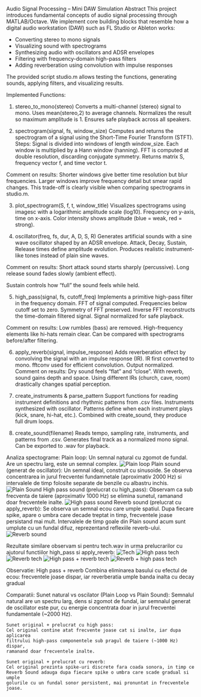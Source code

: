 Audio Signal Processing – Mini DAW Simulation
Abstract
This project introduces fundamental concepts of audio signal processing through MATLAB/Octave.
We implement core building blocks that resemble how a digital audio workstation (DAW) such as FL Studio or Ableton works:
- Converting stereo to mono signals
- Visualizing sound with spectrograms
- Synthesizing audio with oscillators and ADSR envelopes
- Filtering with frequency-domain high-pass filters
- Adding reverberation using convolution with impulse responses

The provided script studio.m allows testing the functions, generating sounds, applying filters, and visualizing results.

Implemented Functions:
1. stereo_to_mono(stereo)
Converts a multi-channel (stereo) signal to mono.
Uses mean(stereo,2) to average channels.
Normalizes the result so maximum amplitude is 1.
Ensures safe playback across all speakers.

2. spectrogram(signal, fs, window_size)
Computes and returns the spectrogram of a signal using the Short-Time Fourier Transform (STFT).
Steps:
Signal is divided into windows of length window_size.
Each window is multiplied by a Hann window (hanning).
FFT is computed at double resolution, discarding conjugate symmetry.
Returns matrix S, frequency vector f, and time vector t.

Comment on results:
Shorter windows give better time resolution but blur frequencies.
Larger windows improve frequency detail but smear rapid changes.
This trade-off is clearly visible when comparing spectrograms in studio.m.

3. plot_spectrogram(S, f, t, window_title)
Visualizes spectrograms using imagesc with a logarithmic amplitude scale (log10).
Frequency on y-axis, time on x-axis.
Color intensity shows amplitude (blue = weak, red = strong).

4. oscillator(freq, fs, dur, A, D, S, R)
Generates artificial sounds with a sine wave oscillator shaped by an ADSR envelope.
Attack, Decay, Sustain, Release times define amplitude evolution.
Produces realistic instrument-like tones instead of plain sine waves.

Comment on results:
Short attack sound starts sharply (percussive).
Long release sound fades slowly (ambient effect).

Sustain controls how “full” the sound feels while held.

5. high_pass(signal, fs, cutoff_freq)
Implements a primitive high-pass filter in the frequency domain.
FFT of signal computed.
Frequencies below cutoff set to zero.
Symmetry of FFT preserved.
Inverse FFT reconstructs the time-domain filtered signal.
Signal normalized for safe playback.

Comment on results:
Low rumbles (bass) are removed.
High-frequency elements like hi-hats remain clear.
Can be compared with spectrograms before/after filtering.

6. apply_reverb(signal, impulse_response)
Adds reverberation effect by convolving the signal with an impulse response (IR).
IR first converted to mono.
fftconv used for efficient convolution.
Output normalized.
Comment on results:
Dry sound feels “flat” and “close”.
With reverb, sound gains depth and space.
Using different IRs (church, cave, room) drastically changes spatial perception.

7. create_instruments & parse_pattern
Support functions for reading instrument definitions and rhythmic patterns from .csv files.
Instruments synthesized with oscillator.
Patterns define when each instrument plays (kick, snare, hi-hat, etc.).
Combined with create_sound, they produce full drum loops.

8. create_sound(filename)
Reads tempo, sampling rate, instruments, and patterns from .csv.
Generates final track as a normalized mono signal.
Can be exported to .wav for playback.

Analiza spectograme:
Plain loop: 
    Un semnal natural cu zgomot de fundal. Are un spectru larg, este un semnal 
    complex.
    ![Plain loop](images/Plain_loop.png)
Plain sound (generat de oscillator): 
    Un semnal ideal, construit cu sinusoide. Se observa concentrarea in jurul
    frecventei fundamnetale (aproximativ 2000 Hz) si intervalele de timp 
    folosite separate de benzile cu albastru inchis.
    ![Plain Sound](images/Plain_sound.png)
High pass sound (prelucrat cu high_pass):
    Observam ca sub frecventa de taiere (aproximativ 1000 Hz) se elimina sunetul,
    ramanand doar frecventele inalte.
    ![High pass sound](images/High_pass_sound.png)
Reverb sound (prelucrat cu apply_reverb):
    Se observa un semnal ecou care umple spatiul. Dupa fiecare spike, apare o 
    umbra care decade treptat in timp, frecventele joase persistand mai mult.
    Intervalele de timp goale din Plain sound acum sunt umplute cu un fundal
    difuz, reprezentand reflexiile reverb-ului.
    ![Reverb sound](images/Reverb_sound.png)

Rezultate similare observam si pentru tech.wav in urma prelucrarilor cu ajutorul
functiilor high_pass si apply_reverb:
    ![Tech](images/Tech.png)
    ![High pass tech](images/High_pass_tech.png)
    ![Reverb tech](images/Reverb_tech.png)
    ![High pass + reverb tech](images/High_pass_reverb_tech1.png)
    ![Reverb + high pass tech](images/Reverb_high_pass_tech2.png)

Observatie: High pass + reverb 
    Combina eliminarea basului cu efectul de ecou: frecventele joase dispar,
    iar reverberatia umple banda inalta cu decay gradual

Comparatii:
    Sunet natural vs oscilator (Plain Loop vs Plain Sound):
    Semnalul natural are un spectru larg, dens si zgomot de fundal, iar semnalul
    generat de oscillator este pur, cu energie concentrata doar in jurul
    frecventei fundamentale (~2000 Hz).
    
    Sunet original + prelucrat cu high pass: 
    Cel original contine atat frecvente joase cat si inalte, iar dupa aplicarea 
    filtrului high-pass componentele sub pragul de taiere (~1000 Hz) dispar,
    ramanand doar frecventele inalte.

    Sunet original + prelucrat cu reverb:
    Cel original prezinta spike-uri discrete fara coada sonora, in timp ce
    Reverb Sound adauga dupa fiecare spike o umbra care scade gradual si umple
    golurile cu un fundal sonor persistent, mai pronuntat in frecventele joase.
